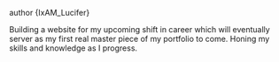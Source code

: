 author {IxAM_Lucifer}

Building a website for my upcoming shift in career which will 
eventually server as my first real master piece of my portfolio
to come. 
Honing my skills and knowledge as I progress. 
